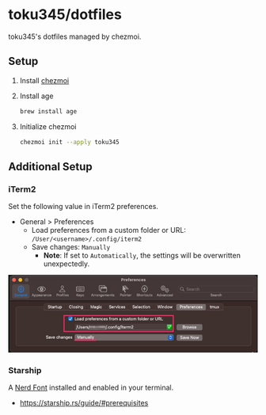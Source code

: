 # toku345/dotfiles

toku345's dotfiles managed by chezmoi.

## Setup

1. Install [chezmoi](https://www.chezmoi.io/install/)
2. Install age

   ```sh
   brew install age
   ```

4. Initialize chezmoi

   ```sh
   chezmoi init --apply toku345
   ```

## Additional Setup

### iTerm2

Set the following value in iTerm2 preferences.

- General > Preferences
  - Load preferences from a custom folder or URL: `/User/<username>/.config/iterm2`
  - Save changes: `Manually`
    - **Note**: If set to `Automatically`, the settings will be overwritten unexpectedly.

![iterm2](images/iterm2_preferences.jpg)

### Starship

A [Nerd Font](https://www.nerdfonts.com/) installed and enabled in your terminal.

- <https://starship.rs/guide/#prerequisites>
